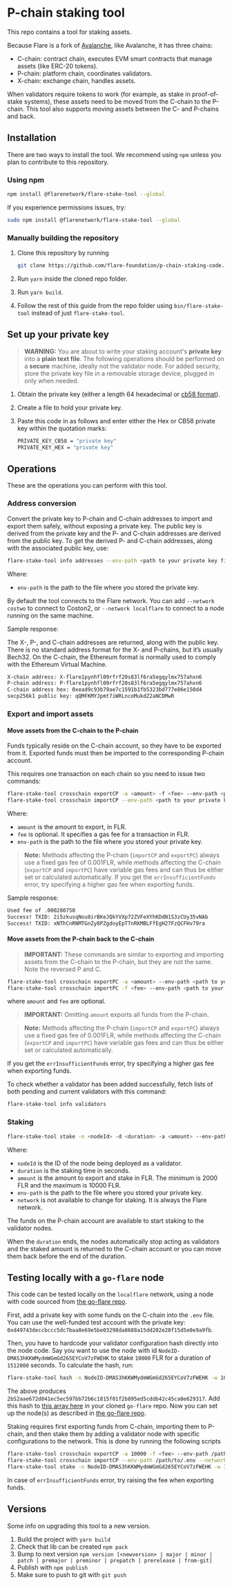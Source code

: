 # P-chain staking tool

This repo contains a tool for staking assets.

Because Flare is a fork of [Avalanche](https://docs.avax.network/overview/getting-started/avalanche-platform), like Avalanche, it has three chains:

- C-chain: contract chain, executes EVM smart contracts that manage assets (like ERC-20 tokens).
- P-chain: platform chain, coordinates validators.
- X-chain: exchange chain, handles assets.

When validators require tokens to work (for example, as stake in proof-of-stake systems), these assets need to be moved from the C-chain to the P-chain.
This tool also supports moving assets between the C- and P-chains and back.

## Installation

There are two ways to install the tool.
We recommend using `npm` unless you plan to contribute to this repository.

### Using npm

```bash
npm install @flarenetwork/flare-stake-tool --global
```

If you experience permissions issues, try:

```bash
sudo npm install @flarenetwork/flare-stake-tool --global
```

### Manually building the repository

1. Clone this repository by running

   ```bash
   git clone https://github.com/flare-foundation/p-chain-staking-code.git
   ```

2. Run `yarn` inside the cloned repo folder.

3. Run `yarn build`.

4. Follow the rest of this guide from the repo folder using `bin/flare-stake-tool` instead of just `flare-stake-tool`.

## Set up your private key

> **WARNING:**
> You are about to write your staking account's **private key** into a **plain text file**.
> The following operations should be performed on a **secure** machine, ideally not the validator node.
> For added security, store the private key file in a removable storage device, plugged in only when needed.

1. Obtain the private key (either a length 64 hexadecimal or [cb58 format](https://support.avax.network/en/articles/4587395-what-is-cb58)).
2. Create a file to hold your private key.
3. Paste this code in as follows and enter either the Hex or CB58 private key within the quotation marks:

   ```bash
   PRIVATE_KEY_CB58 = "private key"
   PRIVATE_KEY_HEX = "private key"
   ```

## Operations

These are the operations you can perform with this tool.

### Address conversion

Convert the private key to P-chain and C-chain addresses to import and export them safely, without exposing a private key.
The public key is derived from the private key and the P- and C-chain addresses are derived from the public key.
To get the derived P- and C-chain addresses, along with the associated public key, use:

```bash
flare-stake-tool info addresses --env-path <path to your private key file>
```

Where:

- `env-path` is the path to the file where you stored the private key.

By default the tool connects to the Flare network. You can add `--network costwo` to connect to Coston2, or `--network localflare` to connect to a node running on the same machine.

Sample response:

The X-, P-, and C-chain addresses are returned, along with the public key.
There is no standard address format for the X- and P-chains, but it’s usually Bech32.
On the C-chain, the Ethereum format is normally used to comply with the Ethereum Virtual Machine.

```bash
X-chain address: X-flare1pynhfl09rfrf20s83lf6ra5egqylmx757ahxn6
P-chain address: P-flare1pynhfl09rfrf20s83lf6ra5egqylmx757ahxn6
C-chain address hex: 0xead9c93b79ae7c1591b1fb5323bd777e86e150d4
secp256k1 public key: qQMFKMYJpmt7iWRLncoMukdZ2aNCDMwR
```

### Export and import assets

#### Move assets from the C-chain to the P-chain

Funds typically reside on the C-chain account, so they have to be exported from it.
Exported funds must then be imported to the corresponding P-chain account.

This requires one transaction on each chain so you need to issue two commands:

```bash
flare-stake-tool crosschain exportCP -a <amount> -f <fee> --env-path <path to your private key file>
flare-stake-tool crosschain importCP --env-path <path to your private key file>
```

Where:

- `amount` is the amount to export, in FLR.
- `fee` is optional. It specifies a gas fee for a transaction in FLR.
- `env-path` is the path to the file where you stored your private key.

> **Note:**
> Methods affecting the P-chain (`importCP` and `exportPC`) always use a fixed gas fee of 0.001FLR, while methods affecting the C-chain (`exportCP` and `importPC`) have variable gas fees and can thus be either set or calculated automatically.
If you get the `errInsufficientFunds` error, try specifying a higher gas fee when exporting funds.

Sample response:

```bash
Used fee of .000280750
Success! TXID: 2i5zkusqNou8irBKeJQkYVXp72ZVFeXYhKDdN1S3zCUy35vNAb
Success! TXID: xNThCnRNMTGnZy8PZgdoyEpTTnRKMBLFfEgH27FzQCFHv79ra
```

#### Move assets from the P-chain back to the C-chain

> **IMPORTANT:**
> These commands are similar to exporting and importing assets from the C-chain to the P-chain, but they are not the same.
Note the reversed P and C.

```bash
flare-stake-tool crosschain exportPC -a <amount> --env-path <path to your private key file>
flare-stake-tool crosschain importPC -f <fee> --env-path <path to your private key file>
```

where `amount` and `fee` are optional.

> **IMPORTANT:**
> Omitting `amount` exports all funds from the P-chain.

> **Note:**
> Methods affecting the P-chain (`importCP` and `exportPC`) always use a fixed gas fee of 0.001FLR, while methods affecting the C-chain (`exportCP` and `importPC`) have variable gas fees and can thus be either set or calculated automatically.

If you get the `errInsufficientFunds` error, try specifying a higher gas fee when exporting funds.

To check whether a validator has been added successfully, fetch lists of both pending and current validators with this command:

```bash
flare-stake-tool info validators
```

### Staking

```bash
flare-stake-tool stake -n <nodeId> -d <duration> -a <amount> --env-path <path to your private key file>
```

Where:
- `nodeId` is the ID of the node being deployed as a validator.
- `duration` is the staking time in seconds.
- `amount` is the amount to export and stake in FLR. The minimum is 2000 FLR and the maximum is 10000 FLR.
- `env-path` is the path to the file where you stored your private key.
- `network` is not available to change for staking. It is always the Flare network.

The funds on the P-chain account are available to start staking to the validator nodes.

When the `duration` ends, the nodes automatically stop acting as validators and the staked amount is returned to the C-chain account or you can move them back before the end of the duration.

## Testing locally with a `go-flare` node

This code can be tested locally on the `localflare` network, using a node with code sourced from [the go-flare repo](https://github.com/flare-foundation/go-flare).

First, add a private key with some funds on the C-chain into the `.env` file.
You can use the well-funded test account with the private key:
`0xd49743deccbccc5dc7baa8e69e5be03298da8688a15dd202e20f15d5e0e9a9fb`.

Then, you have to hardcode your validator configuration hash directly into the node code.
Say you want to use the node with id `NodeID-DMAS3hKKWMydmWGmGd265EYCoV7zFWEHK` to stake `10000` FLR for a duration of `1512000` seconds.
To calculate the hash, run:

```sh
flare-stake-tool hash -n NodeID-DMAS3hKKWMydmWGmGd265EYCoV7zFWEHK -w 10000 -d 1512000 --env-path /path/to/.env --network localflare
```

The above produces `2b52aae672d041ec5ec597bb72b6c1815f01f2b895ed5cddb42c45ca0e629317`.
Add this hash to [this array here](https://github.com/flare-foundation/go-flare/blob/main/avalanchego/utils/constants/validator_config.go#L76) in your cloned `go-flare` repo.
Now you can set up the node(s) as described in [the go-flare repo](https://github.com/flare-foundation/go-flare).

Staking requires first exporting funds from C-chain, importing them to P-chain,
and then stake them by adding a validator node with specific configurations to the network.
This is done by running the following scripts

```bash
flare-stake-tool crosschain exportCP -a 10000 -f <fee> --env-path /path/to/.env --network localflare
flare-stake-tool crosschain importCP --env-path /path/to/.env --network localflare
flare-stake-tool stake -n NodeID-DMAS3hKKWMydmWGmGd265EYCoV7zFWEHK -w 10000 -d 1512000 --env-path /path/to/.env --network localflare
```

In case of `errInsufficientFunds` error, try raising the fee when exporting funds.

## Versions

Some info on upgrading this tool to a new version.

1. Build the project with `yarn build`
2. Check that lib can be created `npm pack`
3. Bump to next version `npm version [<newversion> | major | minor | patch | premajor | preminor | prepatch | prerelease | from-git]`
4. Publish with `npm publish`
5. Make sure to push to git with `git push`
